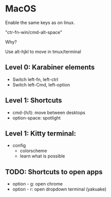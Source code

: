 # MacOS

Enable the same keys as on linux.

"ctr-fn-win/cmd-alt-space"

Why?

Use alt-hjkl to move in tmux/terminal


## Level 0: Karabiner elements
* Switch left-fn, left-ctrl
* Switch left-Cmd, left-option

## Level 1: Shortcuts
* cmd-(h/l): move between desktops
* option-space: spotlight

## Level 1: Kitty terminal:
* config
  - colorscheme
  - learn what is possible 

## TODO: Shortcuts to open apps
* option - g: open chrome
* option - r: open dropdown terminal (yakuake)
